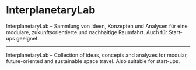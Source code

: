 # InterplanetaryLab

InterplanetaryLab – Sammlung von Ideen, Konzepten und Analysen für eine modulare, zukunftsorientierte und nachhaltige Raumfahrt. Auch für Start-ups geeignet.

---

InterplanetaryLab – Collection of ideas, concepts and analyzes for modular, future-oriented and sustainable space travel. Also suitable for start-ups.

